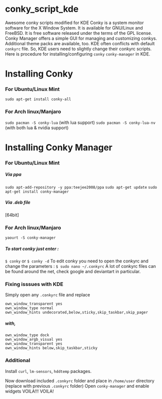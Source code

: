# conky_script_kde
Awesome conky scripts modified for KDE 
Conky is a system monitor software for the X Window System. It is available for GNU/Linux and FreeBSD. It is free software released under the terms of the GPL license. Conky Manager offers a simple GUI for managing and customizing conkys. Additional theme packs are available, too. KDE often conflicts with default ```conkyrc``` file. So, KDE users need to slightly change their conkyrc scripts. Here is procedure for installing/configuring ```conky``` ```conky-manager``` in KDE.  

# Installing Conky
### For Ubuntu/Linux Mint
```sudo apt-get install conky-all``` 
### For Arch linux/Manjaro
```sudo pacman -S conky-lua``` (with lua support)
```sudo pacman -S conky-lua-nv``` (with both lua & nvidia support)

# Installing Conky Manager
### For Ubuntu/Linux Mint
##### Via ppa
```sudo apt-add-repository -y ppa:teejee2008/ppa```
```sudo apt-get update```
```sudo apt-get install conky-manager```
##### Via .deb file
[64bit]
### For Arch linux/Manjaro
```yaourt -S conky-manager```

##### To start conky just enter :
```$ conky``` or
```$ conky -d```
To edit conky you need to open the conkyrc and change the parameters :
```$ sudo nano ~/.conkyrc```
A lot of conkyrc files can be found around the net, check google and deviantart in particular. 

### Fixing isssues with KDE
Simply open any ```.conkyrc``` file and replace

```own_window yes
own_window_transparent yes
own_window_type normal
own_window_hints undecorated,below,sticky,skip_taskbar,skip_pager
```

##### with,

```own_window yes
own_window_type dock
own_window_argb_visual yes
own_window_transparent yes
own_window_hints below,skip_taskbar,sticky
```

### Additional
Install ```curl```, ```lm-sensors```, ```hddtemp``` packages.

Now download included ```.conkyrc``` folder and place in
```/home/user``` directory (replace with previous ```.conkyrc``` folder)
Open ```conky-manager``` and enable widgets
VOILA!!!
VOILA!
